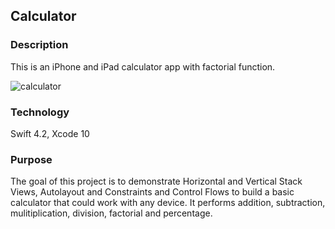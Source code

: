 ## Calculator

### Description

This is an iPhone and iPad calculator app with factorial function.

![calculator](https://user-images.githubusercontent.com/44620966/54077985-44460080-4286-11e9-9224-7533da84bf43.png)

### Technology

Swift 4.2, Xcode 10

### Purpose

The goal of this project is to demonstrate Horizontal and Vertical Stack Views, Autolayout and Constraints and Control Flows to build a basic calculator that could work with any device. It performs addition, subtraction, mulitiplication, division, factorial and percentage.
